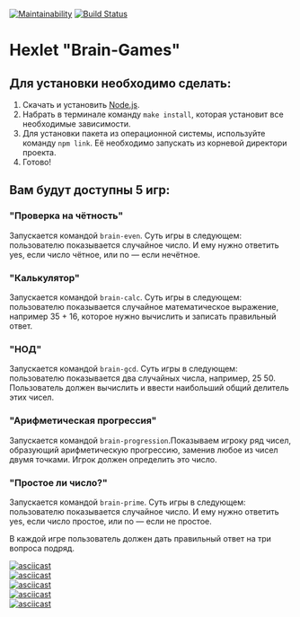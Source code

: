 [![Maintainability](https://api.codeclimate.com/v1/badges/492f082eea52f129fc7a/maintainability)](https://codeclimate.com/github/gorushkin/frontend-project-lvl1/maintainability)
[![Build Status](https://travis-ci.org/gorushkin/frontend-project-lvl1.svg?branch=master)](https://travis-ci.org/gorushkin/frontend-project-lvl1)  
# Hexlet "Brain-Games"

## Для установки необходимо сделать:

1. Скачать и установить [Node.js](https://nodejs.org/).
2. Набрать в терминале команду `make install`, которая установит все необходимые зависимости.
3. Для установки пакета из операционной системы, используйте команду `npm link`. Её необходимо запускать из корневой директори проекта.
4. Готово!

## Вам будут доступны 5 игр:
### "Проверка на чётность"
Запускается командой `brain-even`. Суть игры в следующем: пользователю показывается случайное число. И ему нужно ответить yes, если число чётное, или no — если нечётное. 
### "Калькулятор"
Запускается командой `brain-calc`. Суть игры в следующем: пользователю показывается случайное математическое выражение, например 35 + 16, которое нужно вычислить и записать правильный ответ.  
### "НОД"
Запускается командой `brain-gcd`. Суть игры в следующем: пользователю показывается два случайных числа, например, 25 50. Пользователь должен вычислить и ввести наибольший общий делитель этих чисел.  
### "Арифметическая прогрессия"
Запускается командой `brain-progression`.Показываем игроку ряд чисел, образующий арифметическую прогрессию, заменив любое из чисел двумя точками. Игрок должен определить это число.  
### "Простое ли число?"
Запускается командой `brain-prime`. Суть игры в следующем: пользователю показывается случайное число. И ему нужно ответить yes, если число простое, или no — если не простое. 

В каждой игре пользователь должен дать правильный ответ на три вопроса подряд. 

[![asciicast](https://asciinema.org/a/l8OfUMbN9eUd4kEk6aumbLRW4.svg)](https://asciinema.org/a/l8OfUMbN9eUd4kEk6aumbLRW4)  
[![asciicast](https://asciinema.org/a/SDK2M2ExTxqTrO2Egt3Pw8xbb.svg)](https://asciinema.org/a/SDK2M2ExTxqTrO2Egt3Pw8xbb)  
[![asciicast](https://asciinema.org/a/85R3cLH47L1xqb5R2H0I6dFir.svg)](https://asciinema.org/a/85R3cLH47L1xqb5R2H0I6dFir)  
[![asciicast](https://asciinema.org/a/mZXSSDlxcvlWlaIKLVasamuX4.svg)](https://asciinema.org/a/mZXSSDlxcvlWlaIKLVasamuX4)  
[![asciicast](https://asciinema.org/a/pDHtGluDzKNNb7V19MZaizAr3.svg)](https://asciinema.org/a/pDHtGluDzKNNb7V19MZaizAr3)

